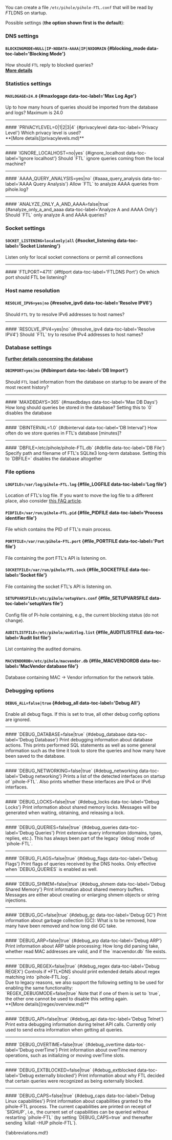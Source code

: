 You can create a file `/etc/pihole/pihole-FTL.conf` that will be read by *FTL*DNS on startup.

Possible settings (**the option shown first is the default**):
### DNS settings

#### `BLOCKINGMODE=NULL|IP-NODATA-AAAA|IP|NXDOMAIN` {#blocking_mode data-toc-label='Blocking Mode'}
How should `FTL` reply to blocked queries?<br>
**[More details](blockingmode.md)**

### Statistics settings

#### `MAXLOGAGE=24.0` {#maxlogage data-toc-label='Max Log Age'}
  Up to how many hours of queries should be imported from the database and logs? Maximum is 24.0
<hr/>
#### `PRIVACYLEVEL=0|1|2|3|4` {#privacylevel data-toc-label='Privacy Level'}
  Which privacy level is used?<br>
**[More details](privacylevels.md)**
<hr/>
#### `IGNORE_LOCALHOST=no|yes` {#ignore_localhost data-toc-label='Ignore localhost'}
  Should `FTL` ignore queries coming from the local machine?
<hr/>
#### `AAAA_QUERY_ANALYSIS=yes|no` {#aaaa_query_analysis data-toc-label='AAAA Query Analysis'}
  Allow `FTL` to analyze AAAA queries from pihole.log?
<hr/>
#### `ANALYZE_ONLY_A_AND_AAAA=false|true` {#analyze_only_a_and_aaaa data-toc-label='Analyze A and AAAA Only'}
  Should `FTL` only analyze A and AAAA queries?

### Socket settings

#### `SOCKET_LISTENING=localonly|all` {#socket_listening data-toc-label='Socket Listening'}
  Listen only for local socket connections or permit all connections
<hr/>
#### `FTLPORT=4711` {#ftlport data-toc-label='FTLDNS Port'}
  On which port should FTL be listening?

### Host name resolution

#### `RESOLVE_IPV6=yes|no` {#resolve_ipv6 data-toc-label='Resolve IPV6'}
  Should `FTL` try to resolve IPv6 addresses to host names?
<hr/>
#### `RESOLVE_IPV4=yes|no` {#resolve_ipv4 data-toc-label='Resolve IPV4'}
  Should `FTL` try to resolve IPv4 addresses to host names?

### Database settings
**[Further details concerning the database](database.md)**

#### `DBIMPORT=yes|no` {#dbimport data-toc-label='DB Import'}
  Should `FTL` load information from the database on startup to be aware of the most recent history?
<hr/>
#### `MAXDBDAYS=365` {#maxdbdays data-toc-label='Max DB Days'}
  How long should queries be stored in the database? Setting this to `0` disables the database
<hr/>
#### `DBINTERVAL=1.0` {#dbinterval data-toc-label='DB Interval'}
  How often do we store queries in FTL's database [minutes]?
<hr/>
#### `DBFILE=/etc/pihole/pihole-FTL.db` {#dbfile data-toc-label='DB File'}
  Specify path and filename of FTL's SQLite3 long-term database. Setting this to `DBFILE=` disables the database altogether

### File options

#### `LOGFILE=/var/log/pihole-FTL.log` {#file_LOGFILE data-toc-label='Log file'}
  Location of FTL's log file. If you want to move the log file to a different place, also consider [this FAQ article](https://discourse.pi-hole.net/t/moving-the-pi-hole-log-to-another-location-device/2041).

#### `PIDFILE=/var/run/pihole-FTL.pid` {#file_PIDFILE data-toc-label='Process identifier file'}
  File which contains the PID of FTL's main process.

#### `PORTFILE=/var/run/pihole-FTL.port` {#file_PORTFILE data-toc-label='Port file'}
  File containing the port FTL's API is listening on.

#### `SOCKETFILE=/var/run/pihole/FTL.sock` {#file_SOCKETFILE data-toc-label='Socket file'}
  File containing the socket FTL's API is listening on.

#### `SETUPVARSFILE=/etc/pihole/setupVars.conf` {#file_SETUPVARSFILE data-toc-label='setupVars file'}
  Config file of Pi-hole containing, e.g., the current blocking status (do not change).

#### `AUDITLISTFILE=/etc/pihole/auditlog.list` {#file_AUDITLISTFILE data-toc-label='Audit list file'}
  List containing the audited domains.

#### `MACVENDORDB=/etc/pihole/macvendor.db` {#file_MACVENDORDB data-toc-label='MacVendor database file'}
  Database containing MAC -> Vendor information for the network table.

<!-- #### `GRAVITYDB=/etc/pihole/gravity.db`
  Database containing the blocked, white- and blacklisted domains as well as the regex filters. -->

### Debugging options

#### `DEBUG_ALL=false|true` {#debug_all data-toc-label='Debug All'}
  Enable all debug flags. If this is set to true, all other debug config options are ignored.
<hr/>
#### `DEBUG_DATABASE=false|true` {#debug_database data-toc-label='Debug Database'}
  Print debugging information about database actions. This prints performed SQL statements as well as some general information such as the time it took to store the queries and how many have been saved to the database.
<hr/>
#### `DEBUG_NETWORKING=false|true` {#debug_networking data-toc-label='Debug networking'}
  Prints a list of the detected interfaces on startup of `pihole-FTL`. Also prints whether these interfaces are IPv4 or IPv6 interfaces.
<hr/>
#### `DEBUG_LOCKS=false|true` {#debug_locks data-toc-label='Debug Locks'}
  Print information about shared memory locks. Messages will be generated when waiting, obtaining, and releasing a lock.
<hr/>
#### `DEBUG_QUERIES=false|true` {#debug_queries data-toc-label='Debug Queries'}
  Print extensive query information (domains, types, replies, etc.). This has always been part of the legacy `debug` mode of `pihole-FTL`.
<hr/>
#### `DEBUG_FLAGS=false|true` {#debug_flags data-toc-label='Debug Flags'}
  Print flags of queries received by the DNS hooks. Only effective when `DEBUG_QUERIES` is enabled as well.
<hr/>
#### `DEBUG_SHMEM=false|true` {#debug_shmem data-toc-label='Debug Shared Memory'}
  Print information about shared memory buffers. Messages are either about creating or enlarging shmem objects or string injections.
<hr/>
#### `DEBUG_GC=false|true` {#debug_gc data-toc-label='Debug GC'}
  Print information about garbage collection (GC): What is to be removed, how many have been removed and how long did GC take.
<hr/>
#### `DEBUG_ARP=false|true` {#debug_arp data-toc-label='Debug ARP'}
  Print information about ARP table processing: How long did parsing take, whether read MAC addresses are valid, and if the `macvendor.db` file exists.
<hr/>
#### `DEBUG_REGEX=false|true` {#debug_regex data-toc-label='Debug REGEX'}
  Controls if *FTL*DNS should print extended details about regex matching into `pihole-FTL.log`.<br>
  Due to legacy reasons, we also support the following setting to be used for enabling the same functionality:<br>
  `REGEX_DEBUGMODE=false|true`
  Note that if one of them is set to `true`, the other one cannot be used to disable this setting again.<br>
  **[More details](regex/overview.md)**
<hr/>
#### `DEBUG_API=false|true` {#debug_api data-toc-label='Debug Telnet'}
  Print extra debugging information during telnet API calls. Currently only used to send extra information when getting all queries.
<hr/>
#### `DEBUG_OVERTIME=false|true` {#debug_overtime data-toc-label='Debug overTime'}
  Print information about overTime memory operations, such as initializing or moving overTime slots.
<hr/>
#### `DEBUG_EXTBLOCKED=false|true` {#debug_extblocked data-toc-label='Debug externally blocked'}
  Print information about why FTL decided that certain queries were recognized as being externally blocked.
<hr/>
#### `DEBUG_CAPS=false|true` {#debug_caps data-toc-label='Debug Linux capabilities'}
  Print information about capabilities granted to the pihole-FTL process. The current capabilities are printed on receipt of `SIGHUP`, i.e., the current set of capabilities can be queried without restarting `pihole-FTL` (by setting `DEBUG_CAPS=true` and thereafter sending `killall -HUP pihole-FTL`).

{!abbreviations.md!}

